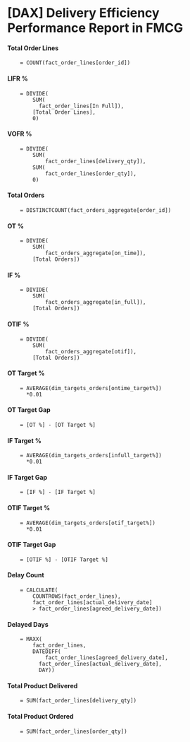# [DAX] Delivery Efficiency Performance Report in FMCG

#### Total Order Lines 
        
        = COUNT(fact_order_lines[order_id])
        
#### LIFR % 

        = DIVIDE(
            SUM(
              fact_order_lines[In Full]),
            [Total Order Lines],
            0)
         
#### VOFR % 

        = DIVIDE(
            SUM(
                fact_order_lines[delivery_qty]),
            SUM(
                fact_order_lines[order_qty]),
            0)

#### Total Orders

        = DISTINCTCOUNT(fact_orders_aggregate[order_id])

#### OT % 

        = DIVIDE(
            SUM(
                fact_orders_aggregate[on_time]),
            [Total Orders])

#### IF % 

        = DIVIDE(
            SUM(
                fact_orders_aggregate[in_full]),
            [Total Orders])

#### OTIF % 

        = DIVIDE(
            SUM(
                fact_orders_aggregate[otif]),
            [Total Orders])

#### OT Target % 

        = AVERAGE(dim_targets_orders[ontime_target%])
          *0.01

#### OT Target Gap 

        = [OT %] - [OT Target %]    

#### IF Target % 

        = AVERAGE(dim_targets_orders[infull_target%])
          *0.01

#### IF Target Gap 

        = [IF %] - [IF Target %]             

#### OTIF Target % 

        = AVERAGE(dim_targets_orders[otif_target%])
          *0.01

#### OTIF Target Gap 

        = [OTIF %] - [OTIF Target %]

#### Delay Count 

        = CALCULATE(
            COUNTROWS(fact_order_lines),
            fact_order_lines[actual_delivery_date] 
            > fact_order_lines[agreed_delivery_date])

#### Delayed Days 

        = MAXX(
            fact_order_lines,
            DATEDIFF(
                fact_order_lines[agreed_delivery_date],
              fact_order_lines[actual_delivery_date],
              DAY))

#### Total Product Delivered 

        = SUM(fact_order_lines[delivery_qty])

#### Total Product Ordered 

        = SUM(fact_order_lines[order_qty])        
